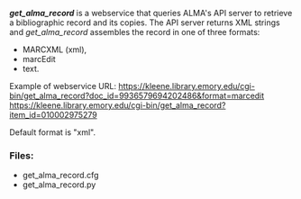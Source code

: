 ***get_alma_record*** is a webservice that queries ALMA's API server to
retrieve a bibliographic record and its copies. The API server returns
XML strings and *get_alma_record* assembles the record in one of three
formats:
- MARCXML (xml), 
- marcEdit 
- text.

Example of webservice URL: 
https://kleene.library.emory.edu/cgi-bin/get_alma_record?doc_id=9936579694202486&format=marcedit
https://kleene.library.emory.edu/cgi-bin/get_alma_record?item_id=010002975279 

Default format is "xml".
### Files:
- get_alma_record.cfg
- get_alma_record.py


